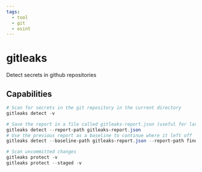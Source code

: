 ```yaml
---
tags:
  - tool
  - git
  - osint
---
```

# gitleaks

Detect secrets in github repositories

## Capabilities

```powershell
# Scan for secrets in the git repository in the current directory
gitleaks detect -v

# Save the report in a file called gitleaks-report.json (useful for large repositories)
gitleaks detect --report-path gitleaks-report.json
# Use the previous report as a baseline to continue where it left off
gitleaks detect --baseline-path gitleaks-report.json --report-path findings.json

# Scan uncommitted changes
gitleaks protect -v
gitleaks protect --staged -v
```
